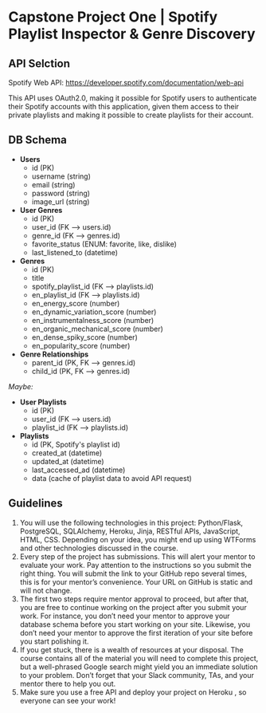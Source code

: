 # Capstone Project One | Spotify Playlist Inspector & Genre Discovery

## API Selction

Spotify Web API: https://developer.spotify.com/documentation/web-api

This API uses OAuth2.0, making it possible for Spotify users to authenticate their Spotify accounts with this application, given them access to their private playlists and making it possible to create playlists for their account.

## DB Schema

-   **Users**
    -   id (PK)
    -   username (string)
    -   email (string)
    -   password (string)
    -   image_url (string)
-   **User Genres**
    -   id (PK)
    -   user_id (FK --> users.id)
    -   genre_id (FK --> genres.id)
    -   favorite_status (ENUM: favorite, like, dislike)
    -   last_listened_to (datetime)
-   **Genres**
    -   id (PK)
    -   title
    -   spotify_playlist_id (FK --> playlists.id)
    -   en_playlist_id (FK --> playlists.id)
    -   en_energy_score (number)
    -   en_dynamic_variation_score (number)
    -   en_instrumentalness_score (number)
    -   en_organic_mechanical_score (number)
    -   en_dense_spiky_score (number)
    -   en_popularity_score (number)
-   **Genre Relationships**
    -   parent_id (PK, FK --> genres.id)
    -   child_id (PK, FK --> genres.id)

_Maybe:_

-   **User Playlists**
    -   id (PK)
    -   user_id (FK --> users.id)
    -   playlist_id (FK --> playlists.id)
-   **Playlists**
    -   id (PK, Spotify's playlist id)
    -   created_at (datetime)
    -   updated_at (datetime)
    -   last_accessed_ad (datetime)
    -   data (cache of playlist data to avoid API request)

## Guidelines

1. You will use the following technologies in this project: Python/Flask, PostgreSQL, SQLAlchemy, Heroku, Jinja, RESTful APIs, JavaScript, HTML, CSS. Depending on your idea, you might end up using WTForms and other technologies discussed in the course.
2. Every step of the project has submissions. This will alert your mentor to evaluate your work. Pay attention to the instructions so you submit the right thing. You will submit the link to your GitHub repo several times, this is for your mentor’s convenience. Your URL on GitHub is static and will not change.
3. The first two steps require mentor approval to proceed, but after that, you are free to continue working on the project after you submit your work. For instance, you don’t need your mentor to approve your database schema before you start working on your site. Likewise, you don’t need your mentor to approve the first iteration of your site before you start polishing it.
4. If you get stuck, there is a wealth of resources at your disposal. The course contains all of the material you will need to complete this project, but a well-phrased Google search might yield you an immediate solution to your problem. Don’t forget that your Slack community, TAs, and your mentor there to help you out.
5. Make sure you use a free API and deploy your project on Heroku , so everyone can see your work!
